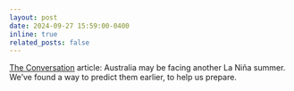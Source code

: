 ```yaml
---
layout: post
date: 2024-09-27 15:59:00-0400
inline: true
related_posts: false
---
```


 <a href="https://theconversation.com/australia-may-be-facing-another-la-nina-summer-weve-found-a-way-to-predict-them-earlier-to-help-us-prepare-239826">The Conversation</a> article: Australia may be facing another La Niña summer. We’ve found a way to predict them earlier, to help us prepare. 
